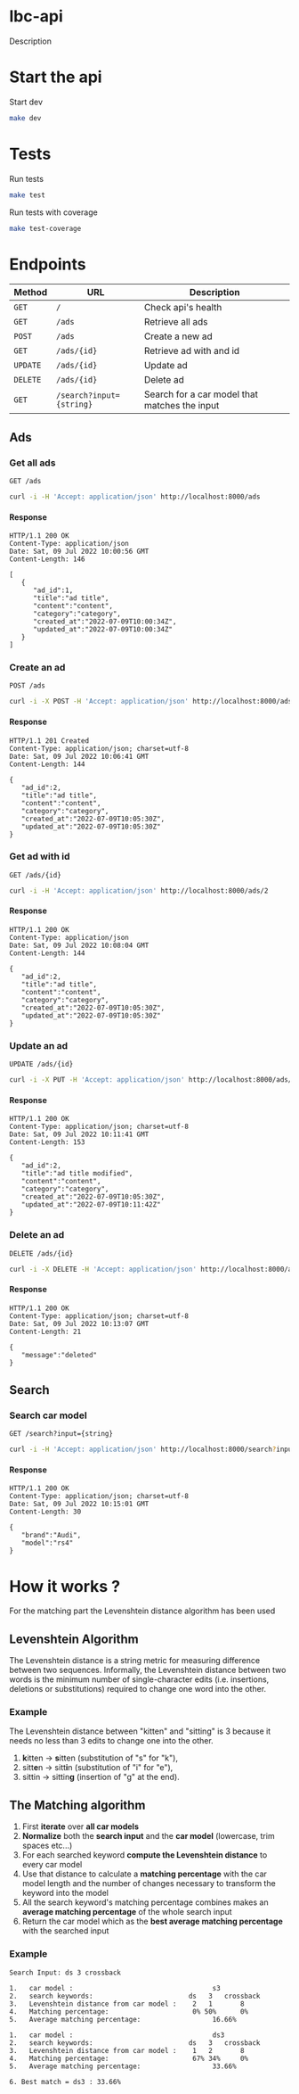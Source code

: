 # lbc-api
Description

# Start the api
Start dev
```bash
make dev
```

# Tests
Run tests
```bash
make test
```
Run tests with coverage
```bash
make test-coverage
```

# Endpoints
| Method   | URL                      | Description                                   |
|----------|--------------------------|-----------------------------------------------|
| `GET`    | `/`                      | Check api's health                            |
| `GET`    | `/ads`                   | Retrieve all ads                              |
| `POST`   | `/ads`                   | Create a new ad                               |
| `GET`    | `/ads/{id}`              | Retrieve ad with and id                       |
| `UPDATE` | `/ads/{id}`              | Update ad                                     |
| `DELETE` | `/ads/{id}`              | Delete ad                                     |
| `GET`    | `/search?input={string}` | Search for a car model that matches the input |
## Ads
### Get all ads
`GET /ads`
```bash
curl -i -H 'Accept: application/json' http://localhost:8000/ads 
```
#### Response
```
HTTP/1.1 200 OK
Content-Type: application/json
Date: Sat, 09 Jul 2022 10:00:56 GMT
Content-Length: 146

[
   {
      "ad_id":1,
      "title":"ad title",
      "content":"content",
      "category":"category",
      "created_at":"2022-07-09T10:00:34Z",
      "updated_at":"2022-07-09T10:00:34Z"
   }
]
```

### Create an ad
`POST /ads`
```bash
curl -i -X POST -H 'Accept: application/json' http://localhost:8000/ads -d '{"title": "ad title","category": "category","content": "content"}}' 
```
#### Response
```
HTTP/1.1 201 Created
Content-Type: application/json; charset=utf-8
Date: Sat, 09 Jul 2022 10:06:41 GMT
Content-Length: 144

{
   "ad_id":2,
   "title":"ad title",
   "content":"content",
   "category":"category",
   "created_at":"2022-07-09T10:05:30Z",
   "updated_at":"2022-07-09T10:05:30Z"
}
```

### Get ad with id
`GET /ads/{id}`
```bash
curl -i -H 'Accept: application/json' http://localhost:8000/ads/2 
```
#### Response
```
HTTP/1.1 200 OK
Content-Type: application/json
Date: Sat, 09 Jul 2022 10:08:04 GMT
Content-Length: 144

{
   "ad_id":2,
   "title":"ad title",
   "content":"content",
   "category":"category",
   "created_at":"2022-07-09T10:05:30Z",
   "updated_at":"2022-07-09T10:05:30Z"
}
```

### Update an ad
`UPDATE /ads/{id}`
```bash
curl -i -X PUT -H 'Accept: application/json' http://localhost:8000/ads/2 -d '{"title": "ad title modified","category": "category","content": "content"}}' 
```
#### Response
```
HTTP/1.1 200 OK
Content-Type: application/json; charset=utf-8
Date: Sat, 09 Jul 2022 10:11:41 GMT
Content-Length: 153

{
   "ad_id":2,
   "title":"ad title modified",
   "content":"content",
   "category":"category",
   "created_at":"2022-07-09T10:05:30Z",
   "updated_at":"2022-07-09T10:11:42Z"
}
```

### Delete an ad
`DELETE /ads/{id}`
```bash
curl -i -X DELETE -H 'Accept: application/json' http://localhost:8000/ads/2
```
#### Response
```
HTTP/1.1 200 OK
Content-Type: application/json; charset=utf-8
Date: Sat, 09 Jul 2022 10:13:07 GMT
Content-Length: 21

{
   "message":"deleted"
}
```

## Search
### Search car model
`GET /search?input={string}`
```bash
curl -i -H 'Accept: application/json' http://localhost:8000/search?input=rs4%20a
```
#### Response
```
HTTP/1.1 200 OK
Content-Type: application/json; charset=utf-8
Date: Sat, 09 Jul 2022 10:15:01 GMT
Content-Length: 30

{
   "brand":"Audi",
   "model":"rs4"
}
```

# How it works ?
For the matching part the Levenshtein distance algorithm has been used
## Levenshtein Algorithm
The Levenshtein distance is a string metric for measuring difference between two sequences. Informally, the Levenshtein distance between two words is the minimum number of single-character edits (i.e. insertions, deletions or substitutions) required to change one word into the other.
### Example
The Levenshtein distance between "kitten" and "sitting" is 3 because it needs no less than 3 edits to change one into the other.

1. **k**itten → **s**itten (substitution of "s" for "k"),
2. sitt**e**n → sitt**i**n (substitution of "i" for "e"),
3. sittin → sittin**g** (insertion of "g" at the end).

## The Matching algorithm
1. First **iterate** over **all car models**
2. **Normalize** both the **search input** and the **car model** (lowercase, trim spaces etc...)
3. For each searched keyword **compute the Levenshtein distance** to every car model 
4. Use that distance to calculate a **matching percentage** with the car model length and the number of changes necessary to transform the keyword into the model
5. All the search keyword's matching percentage combines makes an **average matching percentage** of the whole search input
6. Return the car model which as the **best average matching percentage** with the searched input

### Example
```
Search Input: ds 3 crossback
```
```
1.   car model :                                   s3
2.   search keywords:                        ds   3   crossback
3.   Levenshtein distance from car model :    2   1       8
4.   Matching percentage:                     0% 50%      0%
5.   Average matching percentage:                  16.66%

1.   car model :                                   ds3
2.   search keywords:                        ds   3   crossback
3.   Levenshtein distance from car model :    1   2       8
4.   Matching percentage:                     67% 34%     0%
5.   Average matching percentage:                  33.66%

6. Best match = ds3 : 33.66%
   ```
